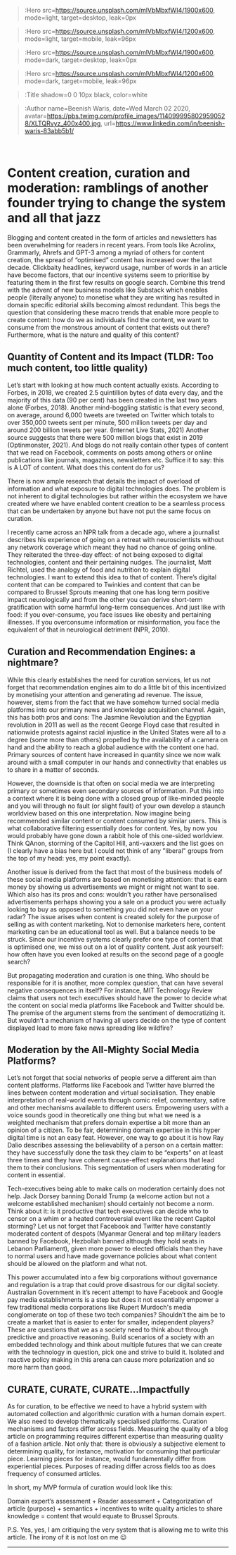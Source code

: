 > :Hero src=https://source.unsplash.com/mlVbMbxfWI4/1900x600,
>       mode=light,
>       target=desktop,
>       leak=0px

> :Hero src=https://source.unsplash.com/mlVbMbxfWI4/1200x600,
>       mode=light,
>       target=mobile,
>       leak=96px

> :Hero src=https://source.unsplash.com/mlVbMbxfWI4/1900x600,
>       mode=dark,
>       target=desktop,
>       leak=0px

> :Hero src=https://source.unsplash.com/mlVbMbxfWI4/1200x600,
>       mode=dark,
>       target=mobile,
>       leak=96px

> :Title shadow=0 0 10px black, color=white
>
>

> :Author   name=Beenish Waris,
>           date=Wed March 02 2020,
>           avatar=https://pbs.twimg.com/profile_images/1140999958029590528/XLTQRvyz_400x400.jpg,
>           url=https://www.linkedin.com/in/beenish-waris-83abb5b1/          

<br>

# Content creation, curation and moderation: ramblings of another founder trying to change the system and all that jazz

Blogging and content created in the form of articles and newsletters has been overwhelming for readers in recent years. From tools like Acrolinx, Grammarly, Ahrefs and GPT-3 among a myriad of others for content creation, the spread of “optimised” content has increased over the last decade. Clickbaity headlines, keyword usage, number of words in an article have become factors, that our incentive systems seem to prioritise by featuring them in the first few results on google search. Combine this trend with the advent of new business models like Substack which enables people (literally anyone) to monetise what they are writing has resulted in domain specific editorial skills becoming almost redundant. 
This begs the question that considering these macro trends that enable more people to create content: how do we as individuals find the content, we want to consume from the monstrous amount of content that exists out there? Furthermore, what is the nature and quality of this content? 

## Quantity of Content and its Impact (TLDR: Too much content, too little quality)

Let’s start with looking at how much content actually exists. According to Forbes, in 2018, we created 2.5 quintillion bytes of data every day, and the majority of this data (90 per cent) has been created in the last two years alone (Forbes, 2018). Another mind-boggling statistic is that every second, on average, around 6,000 tweets are tweeted on Twitter which totals to over 350,000 tweets sent per minute, 500 million tweets per day and around 200 billion tweets per year. (Internet Live Stats, 2021) Another source suggests that there were 500 million blogs that exist in 2019 (Optinmonster, 2021). And blogs do not really contain other types of content that we read on Facebook, comments on posts among others or online publications like journals, magazines, newsletters etc. Suffice it to say: this is A LOT of content. What does this content do for us? 

There is now ample research that details the impact of overload of information and what exposure to digital technologies does. The problem is not inherent to digital technologies but rather within the ecosystem we have created where we have enabled content creation to be a seamless process that can be undertaken by anyone but have not put the same focus on curation. 

I recently came across an NPR talk from a decade ago, where a journalist describes his experience of going on a retreat with neuroscientists without any network coverage which meant they had no chance of going online. They reiterated the three-day effect: of not being exposed to digital technologies, content and their pertaining nudges. The journalist, Matt Richtel, used the analogy of food and nutrition to explain digital technologies. I want to extend this idea to that of content. There’s digital content that can be compared to Twinkies and content that can be compared to Brussel Sprouts meaning that one has long term positive impact neurologically and from the other you can derive short-term gratification with some harmful long-term consequences. And just like with food: if you over-consume, you face issues like obesity and pertaining illnesses. If you overconsume information or misinformation, you face the equivalent of that in neurological detriment (NPR, 2010).

## Curation and Recommendation Engines: a nightmare? 

While this clearly establishes the need for curation services, let us not forget that recommendation engines aim to do a little bit of this incentivized by monetising your attention and generating ad revenue. The issue, however, stems from the fact that we have somehow turned social media platforms into our primary news and knowledge acquisition channel. Again, this has both pros and cons: The Jasmine Revolution and the Egyptian revolution in 2011 as well as the recent George Floyd case that resulted in nationwide protests against racial injustice in the United States were all to a degree (some more than others) propelled by the availability of a camera on hand and the ability to reach a global audience with the content one had. Primary sources of content have increased in quantity since we now walk around with a small computer in our hands and connectivity that enables us to share in a matter of seconds. 

However, the downside is that often on social media we are interpreting primary or sometimes even secondary sources of information. Put this into a context where it is being done with a closed group of like-minded people and you will through no fault (or slight fault) of your own develop a staunch worldview based on this one interpretation. Now imagine being recommended similar content or content consumed by similar users. This is what collaborative filtering essentially does for content. Yes, by now you would probably have gone down a rabbit hole of this one-sided worldview. Think QAnon, storming of the Capitol Hill, anti-vaxxers and the list goes on (I clearly have a bias here but I could not think of any "liberal" groups from the top of my head: yes, my point exactly). 

Another issue is derived from the fact that most of the business models of these social media platforms are based on monetising attention: that is earn money by showing us advertisements we might or might not want to see. Which also has its pros and cons: wouldn’t you rather have personalised advertisements perhaps showing you a sale on a product you were actually looking to buy as opposed to something you did not even have on your radar? The issue arises when content is created solely for the purpose of selling as with content marketing. Not to demonise marketers here, content marketing can be an educational tool as well. But a balance needs to be struck. Since our incentive systems clearly prefer one type of content that is optimised one, we miss out on a lot of quality content. Just ask yourself: how often have you even looked at results on the second page of a google search? 

But propagating moderation and curation is one thing. Who should be responsible for it is another, more complex question, that can have several negative consequences in itself? For instance, MIT Technology Review claims that users not tech executives should have the power to decide what the content on social media platforms like Facebook and Twitter should be. The premise of the argument stems from the sentiment of democratizing it. But wouldn’t a mechanism of having all users decide on the type of content displayed lead to more fake news spreading like wildfire? 

## Moderation by the All-Mighty Social Media Platforms? 

Let’s not forget that social networks of people serve a different aim than content platforms. Platforms like Facebook and Twitter have blurred the lines between content moderation and virtual socialisation. They enable interpretation of real-world events through comic relief, commentary, satire and other mechanisms available to different users. Empowering users with a voice sounds good in theoretically one thing but what we need is a weighted mechanism that prefers domain expertise a bit more than an opinion of a citizen. To be fair, determining domain expertise in this hyper digital time is not an easy feat. However, one way to go about it is how Ray Dalio describes assessing the believability of a person on a certain matter: they have successfully done the task they claim to be “experts” on at least three times and they have coherent cause-effect explanations that lead them to their conclusions. This segmentation of users when moderating for content in essential. 

Tech-executives being able to make calls on moderation certainly does not help. Jack Dorsey banning Donald Trump (a welcome action but not a welcome established mechanism) should certainly not become a norm. Think about it: is it productive that tech executives can decide who to censor on a whim or a heated controversial event like the recent Capitol storming? Let us not forget that Facebook and Twitter have constantly moderated content of despots (Myanmar General and top military leaders banned by Facebook, Hezbollah banned although they hold seats in Lebanon Parliament), given more power to elected officials than they have to normal users and have made governance policies about what content should be allowed on the platform and what not. 

This power accumulated into a few big corporations without governance and regulation is a trap that could prove disastrous for our digital society. Australian Government in it’s recent attempt to have Facebook and Google pay media establishments is a step but does it not essentially empower a few traditional media corporations like Rupert Murdoch's media conglomerate on top of these two tech companies? Shouldn’t the aim be to create a market that is easier to enter for smaller, independent players? These are questions that we as a society need to think about through predictive and proactive reasoning. Build scenarios of a society with an embedded technology and think about multiple futures that we can create with the technology in question, pick one and strive to build it. Isolated and reactive policy making in this arena can cause more polarization and so more harm than good. 

## CURATE, CURATE, CURATE...Impactfully

As for curation, to be effective we need to have a hybrid system with automated collection and algorithmic curation with a human domain expert. We also need to develop thematically specialised platforms. Curation mechanisms and factors differ across fields. Measuring the quality of a blog article on programming requires different expertise than measuring quality of a fashion article. Not only that: there is obviously a subjective element to determining quality, for instance, motivation for consuming that particular piece. Learning pieces for instance, would fundamentally differ from experiential pieces. Purposes of reading differ across fields too as does frequency of consumed articles. 

In short, my MVP formula of curation would look like this: 

Domain expert’s assessment + Reader assessment + Categorization of article (purpose) + semantics + incentives to write quality articles to share knowledge = content that would equate to Brussel Sprouts. 

P.S. Yes, yes, I am critiquing the very system that is allowing me to write this article. The irony of it is not lost on me 😉 


---